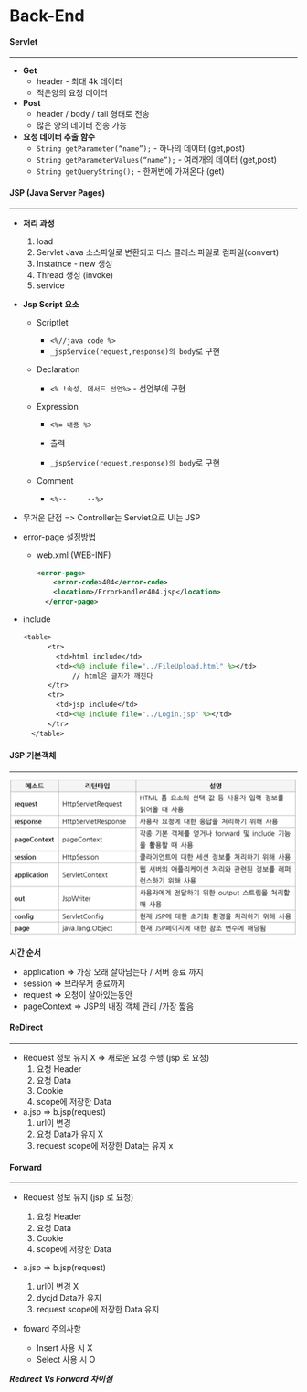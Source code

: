 # Back-End



#### Servlet

---

* **Get**
  * header - 최대 4k 데이터
  * 적은양의 요청 데이터
* **Post**
  * header / body / tail 형태로 전송
  * 많은 양의 데이터 전송 가능
* **요청 데이터 추출 함수**
  * `String getParameter(“name”);` - 하나의 데이터 (get,post)
  * `String getParameterValues(“name”);` - 여러개의 데이터 (get,post)
  * `String getQueryString();` - 한꺼번에 가져온다 (get)



#### JSP (Java Server Pages)

---

* **처리 과정**

  1.  load
  2. Servlet Java 소스파일로 변환되고 다스 클래스 파일로 컴파일(convert)
  3. Instatnce - new 생성
  4. Thread 생성 (invoke)
  5. service

* **Jsp Script 요소**

  * Scriptlet

    * `<%//java code %>`
    * `_jspService(request,response)의 body`로 구현

  * Declaration

    * `<% !속성, 메서드 선언%>` - 선언부에 구현

  * Expression

    * `<%= 내용 %>`

    * 출력
    * `_jspService(request,response)의 body`로 구현

  * Comment
    * `<%-- 	--%>`

* 무거운 단점 => Controller는 Servlet으로  UI는 JSP

* error-page 설정방법

  * web.xml (WEB-INF)

    ```xml
    <error-page>
      	<error-code>404</error-code>
      	<location>/ErrorHandler404.jsp</location>
      </error-page>
    ```

* include

  ```jsp
  <table>
  		<tr>
  		  <td>html include</td>
  		  <td><%@ include file="../FileUpload.html" %></td>
              // html은 글자가 깨진다
  		</tr>
  		<tr>
  		  <td>jsp include</td>
  		  <td><%@ include file="../Login.jsp" %></td>
  		</tr>
  	</table>
  ```



#### JSP 기본객체

---

![JSP기본객체](rsc/Back-End_Servlet,JSP/JSP%EA%B8%B0%EB%B3%B8%EA%B0%9D%EC%B2%B4.PNG)

**시간 순서**

* application => 가장 오래 살아남는다 / 서버 종료 까지
* session => 브라우저 종료까지
* request => 요청이 살아있는동안
* pageContext => JSP의 내장 객체 관리 /가장 짧음



#### ReDirect

---

* Request 정보 유지 X => 새로운 요청 수행 (jsp 로 요청)
  1. 요청 Header
  2. 요청 Data
  3. Cookie
  4. scope에 저장한 Data
* a.jsp => b.jsp(request)
  1. url이 변경
  2. 요청 Data가 유지 X
  3. request scope에 저장한 Data는 유지 x



#### Forward

---

* Request 정보 유지 (jsp 로 요청)
  1. 요청 Header
  2. 요청 Data
  3. Cookie
  4. scope에 저장한 Data



* a.jsp => b.jsp(request)
  1. url이 변경 X
  2. dycjd Data가 유지
  3. request scope에 저장한 Data 유지

* foward 주의사항
  * Insert 사용 시 X 
  * Select 사용 시 O

***Redirect Vs Forward 차이점***

